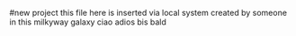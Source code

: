 #new project 
this file here is inserted via local system
created by someone in this milkyway galaxy
 ciao adios
 bis bald
 